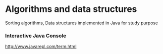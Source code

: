 # Algorithms and data structures
Sorting algorithms, Data structures implemented in Java for study purpose  

### Interactive Java Console

http://www.javarepl.com/term.html
